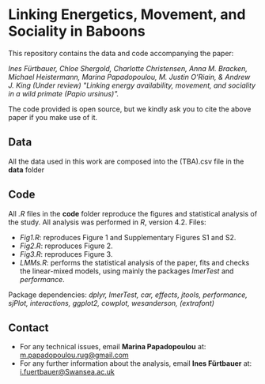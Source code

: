 # Linking Energetics, Movement, and Sociality in Baboons

This repository contains the data and code accompanying the paper: 

*Ines Fürtbauer, Chloe Shergold, Charlotte Christensen, Anna M. Bracken, Michael Heistermann, Marina Papadopoulou, M. Justin O’Riain, & Andrew J. King (Under review)
"Linking energy availability, movement, and sociality in a wild primate (Papio ursinus)".*

The code provided is open source, but we kindly ask you to cite the above paper if you make use of it. 

## Data 

All the data used in this work are composed into the (TBA).csv file in the **data** folder

## Code

All _.R_ files in the **code** folder reproduce the figures and statistical analysis of the study.
All analysis was performed in _R_, version 4.2. Files:

- *Fig1.R*: reproduces Figure 1 and Supplementary Figures S1 and S2. 
- *Fig2.R*: reproduces Figure 2.
- *Fig3.R*: reproduces Figure 3.
- *LMMs.R*: performs the statistical analysis of the paper, fits and checks the linear-mixed models, using mainly the packages _lmerTest_ and _performance_. 

Package dependencies:
_dplyr, lmerTest, car, effects, jtools, performance, sjPlot, interactions, ggplot2, cowplot, wesanderson, (extrafont)_

## Contact
* For any technical issues, email **Marina Papadopoulou** at: <m.papadopoulou.rug@gmail.com>
* For any further information about the analysis, email **Ines Fürtbauer** at: <i.fuertbauer@Swansea.ac.uk>
